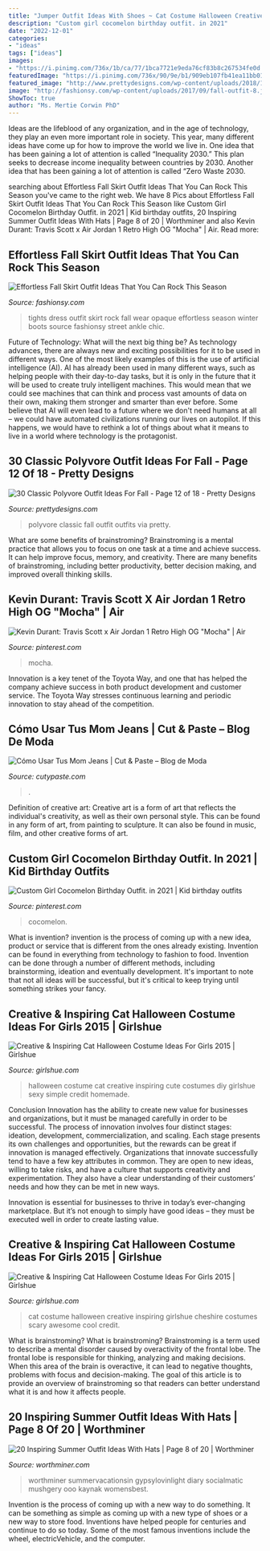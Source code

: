 ```yaml
---
title: "Jumper Outfit Ideas With Shoes ~ Cat Costume Halloween Creative Inspiring Girlshue Cheshire Costumes Scary Awesome Cool Credit"
description: "Custom girl cocomelon birthday outfit. in 2021"
date: "2022-12-01"
categories:
- "ideas"
tags: ["ideas"]
images:
- "https://i.pinimg.com/736x/1b/ca/77/1bca7721e9eda76cf83b8c267534fe0d.jpg"
featuredImage: "https://i.pinimg.com/736x/90/9e/b1/909eb107fb41ea11bb01a1d9c12e26d6.jpg"
featured_image: "http://www.prettydesigns.com/wp-content/uploads/2018/11/30-classic-polyvore-outfit-ideas-for-fall-12.jpg"
image: "http://fashionsy.com/wp-content/uploads/2017/09/fall-outfit-8.jpg"
ShowToc: true
author: "Ms. Mertie Corwin PhD"
---
```



Ideas are the lifeblood of any organization, and in the age of technology, they play an even more important role in society. This year, many different ideas have come up for how to improve the world we live in. One idea that has been gaining a lot of attention is called “Inequality 2030.” This plan seeks to decrease income inequality between countries by 2030. Another idea that has been gaining a lot of attention is called “Zero Waste 2030.

	

		
searching about Effortless Fall Skirt Outfit Ideas That You Can Rock This Season you've came to the right web. We have 8 Pics about Effortless Fall Skirt Outfit Ideas That You Can Rock This Season like Custom Girl Cocomelon Birthday Outfit. in 2021 | Kid birthday outfits, 20 Inspiring Summer Outfit Ideas With Hats | Page 8 of 20 | Worthminer and also Kevin Durant: Travis Scott x Air Jordan 1 Retro High OG &quot;Mocha&quot; | Air. Read more:
		
    
## Effortless Fall Skirt Outfit Ideas That You Can Rock This Season

<img loading=lazy src="http://fashionsy.com/wp-content/uploads/2017/09/fall-outfit-8.jpg" onerror="this.onerror=null;this.src='https://tse1.mm.bing.net/th?id=OIP.yzUodEA6iHXYKRrYL8wp5QHaLH&amp;pid=15.1';" alt="Effortless Fall Skirt Outfit Ideas That You Can Rock This Season">

_Source: fashionsy.com_

>tights dress outfit skirt rock fall wear opaque effortless season winter boots source fashionsy street ankle chic. 

	

Future of Technology: What will the next big thing be?
As technology advances, there are always new and exciting possibilities for it to be used in different ways. One of the most likely examples of this is the use of artificial intelligence (AI). AI has already been used in many different ways, such as helping people with their day-to-day tasks, but it is only in the future that it will be used to create truly intelligent machines. This would mean that we could see machines that can think and process vast amounts of data on their own, making them stronger and smarter than ever before. Some believe that AI will even lead to a future where we don't need humans at all – we could have automated civilizations running our lives on autopilot. If this happens, we would have to rethink a lot of things about what it means to live in a world where technology is the protagonist.

    
## 30 Classic Polyvore Outfit Ideas For Fall - Page 12 Of 18 - Pretty Designs

<img loading=lazy src="http://www.prettydesigns.com/wp-content/uploads/2018/11/30-classic-polyvore-outfit-ideas-for-fall-12.jpg" onerror="this.onerror=null;this.src='https://tse4.mm.bing.net/th?id=OIP.ooLJVDS-O7vE4Gv47kvZzAHaJ4&amp;pid=15.1';" alt="30 Classic Polyvore Outfit Ideas For Fall - Page 12 of 18 - Pretty Designs">

_Source: prettydesigns.com_

>polyvore classic fall outfit outfits via pretty. 

	

What are some benefits of brainstroming?
Brainstroming is a mental practice that allows you to focus on one task at a time and achieve success. It can help improve focus, memory, and creativity. There are many benefits of brainstroming, including better productivity, better decision making, and improved overall thinking skills.

    
## Kevin Durant: Travis Scott X Air Jordan 1 Retro High OG &quot;Mocha&quot; | Air

<img loading=lazy src="https://i.pinimg.com/736x/90/9e/b1/909eb107fb41ea11bb01a1d9c12e26d6.jpg" onerror="this.onerror=null;this.src='https://tse2.mm.bing.net/th?id=OIP.fgBLg3WcXcpNuW-DVjIgcAHaNK&amp;pid=15.1';" alt="Kevin Durant: Travis Scott x Air Jordan 1 Retro High OG &quot;Mocha&quot; | Air">

_Source: pinterest.com_

>mocha. 

	

Innovation is a key tenet of the Toyota Way, and one that has helped the company achieve success in both product development and customer service. The Toyota Way stresses continuous learning and periodic innovation to stay ahead of the competition.

    
## Cómo Usar Tus Mom Jeans | Cut &amp; Paste – Blog De Moda

<img loading=lazy src="http://www.cutypaste.com/wp-content/uploads/2017/01/2021750-1481825147.600x0c.jpg" onerror="this.onerror=null;this.src='https://tse3.mm.bing.net/th?id=OIP.ZRE942ELa-Xw_Azo7P_cvwHaMg&amp;pid=15.1';" alt="Cómo Usar Tus Mom Jeans | Cut &amp; Paste – Blog de Moda">

_Source: cutypaste.com_

>. 

	

Definition of creative art:
Creative art is a form of art that reflects the individual's creativity, as well as their own personal style. This can be found in any form of art, from painting to sculpture. It can also be found in music, film, and other creative forms of art.

    
## Custom Girl Cocomelon Birthday Outfit. In 2021 | Kid Birthday Outfits

<img loading=lazy src="https://i.pinimg.com/736x/1b/ca/77/1bca7721e9eda76cf83b8c267534fe0d.jpg" onerror="this.onerror=null;this.src='https://tse3.mm.bing.net/th?id=OIP.gIJzasS9ibyT2gRdEy7iigHaN0&amp;pid=15.1';" alt="Custom Girl Cocomelon Birthday Outfit. in 2021 | Kid birthday outfits">

_Source: pinterest.com_

>cocomelon. 

	

What is invention?
invention is the process of coming up with a new idea, product or service that is different from the ones already existing. Invention can be found in everything from technology to fashion to food. 
Invention can be done through a number of different methods, including brainstorming, ideation and eventually development. It's important to note that not all ideas will be successful, but it's critical to keep trying until something strikes your fancy.

    
## Creative &amp; Inspiring Cat Halloween Costume Ideas For Girls 2015 | Girlshue

<img loading=lazy src="http://www.girlshue.com/wp-content/uploads/2015/09/Creative-Inspiring-Cat-Halloween-Costume-Ideas-For-Girls-2015-5.jpg" onerror="this.onerror=null;this.src='https://tse4.mm.bing.net/th?id=OIP.JhzTv4jCGnICno_wgsN-HAHaJ2&amp;pid=15.1';" alt="Creative &amp; Inspiring Cat Halloween Costume Ideas For Girls 2015 | Girlshue">

_Source: girlshue.com_

>halloween costume cat creative inspiring cute costumes diy girlshue sexy simple credit homemade. 

	

Conclusion
Innovation has the ability to create new value for businesses and organizations, but it must be managed carefully in order to be successful. The process of innovation involves four distinct stages: ideation, development, commercialization, and scaling. Each stage presents its own challenges and opportunities, but the rewards can be great if innovation is managed effectively.
Organizations that innovate successfully tend to have a few key attributes in common. They are open to new ideas, willing to take risks, and have a culture that supports creativity and experimentation. They also have a clear understanding of their customers’ needs and how they can be met in new ways.

 Innovation is essential for businesses to thrive in today’s ever-changing marketplace. But it’s not enough to simply have good ideas – they must be executed well in order to create lasting value.

    
## Creative &amp; Inspiring Cat Halloween Costume Ideas For Girls 2015 | Girlshue

<img loading=lazy src="http://www.girlshue.com/wp-content/uploads/2015/09/Creative-Inspiring-Cat-Halloween-Costume-Ideas-For-Girls-2015-2.jpg" onerror="this.onerror=null;this.src='https://tse1.mm.bing.net/th?id=OIP.Suw2JBfsvg2eFWLefTdIxgHaLI&amp;pid=15.1';" alt="Creative &amp; Inspiring Cat Halloween Costume Ideas For Girls 2015 | Girlshue">

_Source: girlshue.com_

>cat costume halloween creative inspiring girlshue cheshire costumes scary awesome cool credit. 

	

What is brainstroming?
What is brainstroming? Brainstroming is a term used to describe a mental disorder caused by overactivity of the frontal lobe. The frontal lobe is responsible for thinking, analyzing and making decisions. When this area of the brain is overactive, it can lead to negative thoughts, problems with focus and decision-making. The goal of this article is to provide an overview of brainstroming so that readers can better understand what it is and how it affects people.

    
## 20 Inspiring Summer Outfit Ideas With Hats | Page 8 Of 20 | Worthminer

<img loading=lazy src="https://worthminer.com/wp-content/uploads/2017/08/Hats-8.jpg" onerror="this.onerror=null;this.src='https://tse4.mm.bing.net/th?id=OIP.R5taPsgJYP_8X23q2_eoHAHaJ4&amp;pid=15.1';" alt="20 Inspiring Summer Outfit Ideas With Hats | Page 8 of 20 | Worthminer">

_Source: worthminer.com_

>worthminer summervacationsin gypsylovinlight diary socialmatic mushgery ooo kaynak womensbest. 

	

Invention is the process of coming up with a new way to do something. It can be something as simple as coming up with a new type of shoes or a new way to store food. Inventions have helped people for centuries and continue to do so today. Some of the most famous inventions include the wheel, electricVehicle, and the computer.

